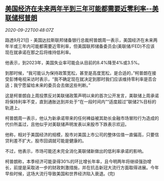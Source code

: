 <!--1600736111000-->
[美国经济在未来两年半到三年可能都需要近零利率--美联储柯普朗](https://cn.reuters.com/article/fed-dallas-head-comments-0921-mon-idCNKCS26D025)
------

<div><i>2020-09-22T00:48:07Z</i></div><p>路透9月21日 - 美国达拉斯联邦储备银行总裁柯普朗周一表示，美国经济在未来两年半或三年内可能都需要近零利率，但美国联邦储备委员会(美联储/FED)不应该现在就承诺在那之后将维持低利率。</p><p>他表示，到2023年，美国失业率可能会从目前的8.4%降至4%或3.5%。</p><p>到那时候，“我可能认为保持政策宽松，甚至是高度宽松，是合适的，”柯普朗在接受彭博电视采访时表示，“我不确定现在就决定到那时我们应该维持零利率是否合适；我宁愿留给未来的委员会去做这些判断。”</p><p>这是柯普朗自上周投票反对美联储政策声明以来的首次公开发言，美联储上周承诺将保持利率不变，直到通胀达到并处于“在一段时间内”“适度超过”联储2%目标的轨道上。</p><p>柯普朗周一表示，他认为新承诺带来的任何裨益被其助长金融市场冒险行为造成的代价所盖过，且他似乎对美联储声明发表以来股市下跌表示欢迎。</p><p>他称，相对于美国经济的规模，股市对美国上市公司的整体估值一直偏高，只要信贷利差不扩大，股市回调就可能是健康的。</p><p>不过，他表示，市场可能还未完全消化美联储新做出的低利率承诺的影响。</p><p>柯普朗称，本季经济可能录得30%的环比增长年率，且今明两年将继续强劲增长，前提是采取进一步的财政刺激措施，并在抗击新冠大流行方面取得进展。今年早些时候，这场大流行导致美国和世界经济陷入衰退。(完)</p>
